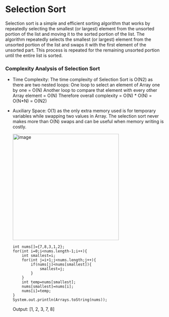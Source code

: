 # Selection Sort

Selection sort is a simple and efficient sorting algorithm that works by repeatedly selecting the smallest (or largest) element from the unsorted portion of the list and moving it to the sorted portion of the list. 
The algorithm repeatedly selects the smallest (or largest) element from the unsorted portion of the list and swaps it with the first element of the unsorted part. This process is repeated for the remaining unsorted portion until the entire list is sorted.

### Complexity Analysis of Selection Sort

  * Time Complexity: The time complexity of Selection Sort is O(N2) as there are two nested loops:
                     One loop to select an element of Array one by one = O(N)
                     Another loop to compare that element with every other Array element = O(N)
                     Therefore overall complexity = O(N) * O(N) = O(N*N) = O(N2)
  * Auxiliary Space: O(1) as the only extra memory used is for temporary variables while swapping two values in Array. The selection sort never makes more than O(N) swaps and can be useful when memory writing is costly.

    <img width="337" alt="image" src="https://github.com/Malobika8/GitDemo/assets/111234135/d4b0ac3e-e8ec-4df7-8781-7a64a0df99d2">


 
        int nums[]={7,8,3,1,2};
        for(int i=0;i<nums.length-1;i++){
            int smallest=i;
            for(int j=i+1;j<nums.length;j++){
                if(nums[j]<nums[smallest]){
                    smallest=j;
                }
            }
            int temp=nums[smallest];
            nums[smallest]=nums[i];
            nums[i]=temp;
        }
        System.out.println(Arrays.toString(nums));

    Output: [1, 2, 3, 7, 8]

